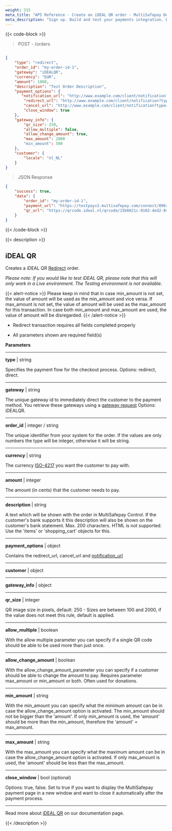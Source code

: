 ```yaml
---
weight: 315
meta_title: "API Reference - Create an iDEAL QR order - MultiSafepay Docs"
meta_description: "Sign up. Build and test your payments integration. Explore our products and services. Use our API Reference, SDKs, and wrappers. Get support."
---
```

{{< code-block >}}
> POST - /orders

```json

{
    "type": "redirect",
    "order_id": "my-order-id-1",
    "gateway": "iDEALQR",
    "currency": "EUR",
    "amount": 1000,
    "description": "Test Order Description",
    "payment_options": {
       "notification_url": "http://www.example.com/client/notification?type=notification",
        "redirect_url": "http://www.example.com/client/notification?type=redirect",
        "cancel_url": "http://www.example.com/client/notification?type=cancel", 
        "close_window": true
    },
    "gateway_info": {
        "qr_size": 250,
        "allow_multiple": false,
        "allow_change_amount": true,
        "max_amount": 2000
        "min_amount": 500
    },
    "customer": {
        "locale": "nl_NL"
    }
}
```
> JSON Response

```json
{
    "success": true,
    "data": {
        "order_id": "my-order-id-1",
        "payment_url": "https://testpayv2.multisafepay.com/connect/896rZ0IGzhJoP2XQdqzMtHYnIG32W68yAGX/?lang=nl_NL",
        "qr_url": "https://qrcode.ideal.nl/qrcode/15b6021c-0102-4ed2-84b3-4a99272179f7.png"
    }
}
```
{{< /code-block >}}

{{< description >}}
## iDEAL QR

Creates a iDEAL QR [Redirect](/faq/api/difference-between-direct-and-redirect) order.

_Please note: If you would like to test iDEAL QR, please note that this will only work in a Live environment. The Testing environment is not available._

{{< alert-notice >}} Please keep in mind that in case min_amount is not set, the value of amount will be used as the min_amount and vice versa.
If max_amount is not set, the value of amount will be used as the max_amount for this transaction. In case both min_amount and max_amount are used, the value of amount will be disregarded. {{< /alert-notice >}}

* Redirect transaction requires all fields completed properly

* All parameters shown are required field(s)

**Parameters**

----------------
__type__ | string

Specifies the payment flow for the checkout process. Options: redirect, direct.  

----------------
__gateway__ | string

The unique gateway id to immediately direct the customer to the payment method. You retrieve these gateways using a [gateway request](#retrieve-all-gateways) Options: iDEALQR.

----------------
__order_id__ | integer / string

The unique identifier from your system for the order. If the values are only numbers the type will be integer, otherwise it will be string.

----------------
__currency__ | string

The currency [ISO-4217](https://www.iso.org/iso-4217-currency-codes.html) you want the customer to pay with. 

----------------
__amount__ | integer

The amount (in cents) that the customer needs to pay.

----------------
__description__ | string

A text which will be shown with the order in MultiSafepay Control. If the customer's bank supports it this description will also be shown on the customer's bank statement. Max. 200 characters. HTML is not supported. Use the 'items' or 'shopping_cart' objects for this.

----------------
__payment_options__ | object

Contains the redirect_url, cancel_url and [notification_url](/faq/api/how-does-the-notification-url-work)

----------------
__customer__ | object

----------------
__gateway_info__ | object

----------------
__qr_size__ | integer

QR image size in pixels, default: 250 - Sizes are between 100 and 2000, if the value does not meet this rule, default is applied. 

----------------
__allow_multiple__ | boolean

With the allow multiple parameter you can specify if a single QR code should be able to be used more than just once.

----------------

__allow_change_amount__ | boolean

With the allow_change_amount_parameter you can specify if a customer should be able to change the amount to pay. Requires parameter max_amount or min_amount or both. Often used for donations.

----------------    
__min_amount__ | string

 With the min_amount you can specify what the minimum amount can be in case the allow_change_amount option is activated. The min_amount should not be bigger than the 'amount'. If only min_amount is used, the 'amount' should be more than the min_amount, therefore the 'amount' = max_amount. 

----------------    
__max_amount__ | string

 With the max_amount you can specify what the maximum amount can be in case the allow_change_amount option is activated. If only max_amount is used, the 'amount' should be less than the max_amount.

---------------- 

__close_window__ | bool (optional)


Options: true, false. Set to true if you want to display the MultiSafepay payment page in a new window and want to close it automatically after the payment process.

----------------

Read more about [iDEAL QR](/payment-methods/banks/idealqr) on our documentation page.

{{< /description >}}
